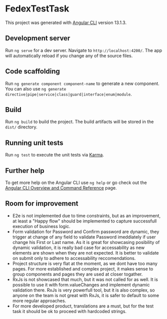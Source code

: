 # FedexTestTask

This project was generated with [Angular CLI](https://github.com/angular/angular-cli) version 13.1.3.

## Development server

Run `ng serve` for a dev server. Navigate to `http://localhost:4200/`. The app will automatically reload if you change any of the source files.

## Code scaffolding

Run `ng generate component component-name` to generate a new component. You can also use `ng generate directive|pipe|service|class|guard|interface|enum|module`.

## Build

Run `ng build` to build the project. The build artifacts will be stored in the `dist/` directory.

## Running unit tests

Run `ng test` to execute the unit tests via [Karma](https://karma-runner.github.io).

## Further help

To get more help on the Angular CLI use `ng help` or go check out the [Angular CLI Overview and Command Reference](https://angular.io/cli) page.

## Room for improvement

- E2e is not implemented due to time constraints, but as an improvement, at least a "Happy flow" should be implemented to capture successfull execution of business logic.
- Form validation for Password and Confirm password are dynamic, they trigger at change of any field to validate Password imeddiately if user change his First or Last name. As it is great for showcasing posibility of dynamic validation, it is really bad case for accessability as new elements are shown when they are not expected. It is better to validate on submit only to adhere to accessability reccomendations.
- Project structure is very flat at the moment, as we dont have too many pages. For more established and complex project, it makes sense to group components and pages they are used at closer togather.
- RxJs is not showcased that much, but it was not called for as well. It is possible to use it with form.valueChanges and implement dynamic validation there. RxJs is very powerfull tool, but it is also complex, so anyone on the team is not great with RxJs, it is safer to default to some more regular approaches.
- For more developed product, translations are a must, but for the test task it should be ok to proceed with hardcoded strings.
